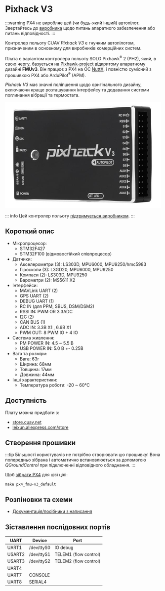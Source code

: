 # Pixhack V3

:::warning PX4 не виробляє цей (чи будь-який інший) автопілот. Звертайтесь до [виробника](https://store.cuav.net/) щодо питань апаратного забезпечення або питань відповідності.
:::

Контролер польоту CUAV _Pixhack V3_ є гнучким автопілотом, призначеним в основному для виробників комерційних систем.

Плата є варіантом контролера польоту SOLO Pixhawk<sup>&reg;</sup> 2 (PH2), який, в свою чергу, базується на [Pixhawk-project](https://pixhawk.org/) відкритому апаратному дизайні **FMUv3**. Він працює з PX4 на ОС [NuttX](https://nuttx.apache.org/), і повністю сумісний з прошивкою PX4 або ArduPilot<sup>&reg;</sup> (APM).

_Pixhack V3_ має значні поліпшення щодо оригінального дизайну, включаючи краще розташування інтерфейсу та додавання системи поглинання вібрації та термостата.

![Pixhack v3](../../assets/flight_controller/pixhack_v3/pixhack_v3_157_large_default.jpg)

::: info Цей контролер польоту [підтримується виробником](../flight_controller/autopilot_manufacturer_supported.md).
:::

## Короткий опис

- Мікропроцесор:
  - STM32F427
  - STM32F100 (відмовостійкий співпроцесор)
- Датчики:
  - Акселерометри (3): LS303D, MPU6000, MPU9250/hmc5983
  - Гіроскопи (3): L3GD20, MPU6000, MPU9250
  - Компаси (2): LS303D, MPU9250
  - Барометри (2): MS5611 X2
- Інтерфейси:
  - MAVLink UART (2)
  - GPS UART (2)
  - DEBUG UART (1)
  - RC IN (для PPM, SBUS, DSM/DSM2)
  - RSSI IN: PWM OR 3.3ADC
  - I2C (2)
  - CAN BUS (1)
  - ADC IN: 3.3В X1 , 6.6В X1
  - PWM OUT: 8 PWM IO + 4 IO
- Система живлення:
  - PM POWER IN: 4.5 ~ 5.5 В
  - USB POWER IN: 5.0 В +- 0.25В
- Вага та розміри:
  - Вага: 63г
  - Ширина: 68мм
  - Товщина: 17мм
  - Довжина: 44мм
- Інші характеристики:
  - Температура роботи: -20 ~ 60°C

## Доступність

Плату можна придбати з:

- [store.cuav.net](http://store.cuav.net/index.php?id_product=8&id_product_attribute=0&rewrite=pixhack-v3-autopilot&controller=product&id_lang=3)
- [leixun.aliexpress.com/store](https://leixun.aliexpress.com/store)

## Створення прошивки

:::tip
Більшості користувачів не потрібно створювати цю прошивку! Вона попередньо зібрана і автоматично встановлюється за допомогою _QGroundControl_ при підключенні відповідного обладнання.
:::

Щоб [зібрати PX4](../dev_setup/building_px4.md) для цієї цілі:

```
make px4_fmu-v3_default
```

## Розпіновки та схеми

- [Документація/посібники з написання](http://doc.cuav.net/flight-controller/pixhack/en/pixhack-v3.html)

## Зіставлення послідовних портів

| UART   | Device     | Port                  |
| ------ | ---------- | --------------------- |
| UART1  | /dev/ttyS0 | IO debug              |
| USART2 | /dev/ttyS1 | TELEM1 (flow control) |
| USART3 | /dev/ttyS2 | TELEM2 (flow control) |
| UART4  |            |                       |
| UART7  | CONSOLE    |                       |
| UART8  | SERIAL4    |                       |
